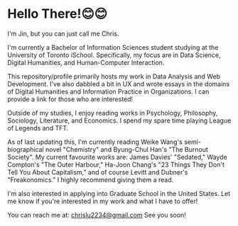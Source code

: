 # Hello There!😊😊

I'm Jin, but you can just call me Chris.

I'm currently a Bachelor of Information Sciences student studying at the University of Toronto iSchool. Specifically, my focus are in Data Science, Digital Humanities, and Human-Computer Interaction.

This repository/profile primarily hosts my work in Data Analysis and Web Development. I've also dabbled a bit in UX and wrote essays in the domains of Digital Humanities and Information Practice in Organizations. I can provide a link for those who are interested!

Outside of my studies, I enjoy reading works in Psychology, Philosophy, Sociology, Literature, and Economics. I spend my spare time playing League of Legends and TFT.

As of last updating this, I'm currently reading Weike Wang's semi-biographical novel "Chemistry" and Byung-Chul Han's "The Burnout Society". My current favourite works  are: James Davies' "Sedated," Wayde Compton's "The Outer Harbour," Ha-Joon Chang's "23 Things They Don't Tell You About Capitalism," and of course Levitt and Dubner's "Freakonomics." I highly recommend giving them a read.

I'm also interested in applying into Graduate School in the United States. Let me know if you're interested in my work and what I have to offer!

You can reach me at: chrislu2234@gmail.com
See you soon!
